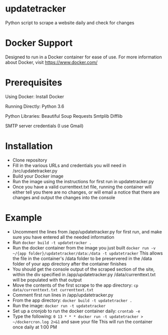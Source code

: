 # updatetracker
Python script to scrape a website daily and check for changes

# Docker Support
Designed to run in a Docker container for ease of use. For more information about Docker, visit https://www.docker.com/

# Prerequisites
Using Docker:
Install Docker

Running Directly:
Python 3.6

Python Libraries:
Beautiful Soup
Requests
Smtplib
Difflib


SMTP server credentials (I use Gmail)

# Installation
- Clone repository
- Fill in the various URLs and credentials you will need in /src/updatetracker.py
- Build your Docker image
- Run the image using the instructions for first run in updatetracker.py
- Once you have a valid currenttext.txt file, running the container will either tell you there are no changes, or will email a notice that there are changes and output the changes into the console

# Example
- Uncomment the lines from /app/updatetracker.py for first run, and make sure you have entered all the needed information
- Run ``docker build -t updatetracker .``
- Run the docker container from the image you just built ``docker run -v ~/{app folder}/updatetracker/data:/data -t updatetracker``
This allows the file in the container's /data folder to be preservered in the /data folder of your app directory after the container finishes
- You should get the console output of the scraped section of the site, within the div specified in /app/updatetracker.py
/data/currenttext.txt will be populated with that output
- Move the contents of the first scrape to the app directory: ``cp data/currenttext.txt currenttext.txt``
- Comment first run lines in /app/updatetracker.py
- From the app directory:  ``docker build -t updatetracker . ``
- Run the image: ``docker run -t updatetracker``
- Set up a cronjob to run the docker container daily: ``crontab -e``
- Type the following: ``0 13 * * * docker run -t updatetracker > ~/dockercron.log 2>&1`` and save your file
This will run the container once daily at 1:00 PM
